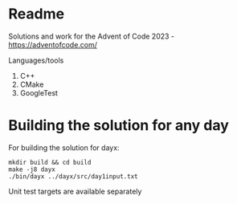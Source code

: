 # Readme

Solutions and work for the Advent of Code 2023 - https://adventofcode.com/

Languages/tools
1. C++
2. CMake
3. GoogleTest

# Building the solution for any day

For building the solution for dayx:

```
mkdir build && cd build
make -j8 dayx
./bin/dayx ../dayx/src/day1input.txt
```

Unit test targets are available separately